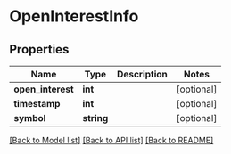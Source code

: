 # OpenInterestInfo

## Properties
Name | Type | Description | Notes
------------ | ------------- | ------------- | -------------
**open_interest** | **int** |  | [optional] 
**timestamp** | **int** |  | [optional] 
**symbol** | **string** |  | [optional] 

[[Back to Model list]](../README.md#documentation-for-models) [[Back to API list]](../README.md#documentation-for-api-endpoints) [[Back to README]](../README.md)


